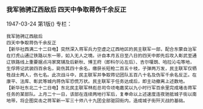 ### 我军驰骋辽西敌后  四天中争取蒋伪千余反正

1947-03-24
第1版()
专栏：

    我军驰骋辽西敌后
    四天中争取蒋伪千余反正
    【新华社西满二十二日电】突然深入蒋军兵力空虚之辽西地区的民主联军一部，配合东蒙自治军在打虎山通辽铁路以东一带，如入无人之境。计自本月五日至八日的四天中即先后攻入彰武至通辽铁路线上重要据点冯家窝铺及后新秋、博王府（即科尔沁左后）、吉尔嗄朗、哈拉沁屯等地，生俘蒋记武装四百余名，毙伤其四十余名，缴获长短枪二百五十枝，子弹两万发，民主联军仅牺牲战士两人，伤七名。此次战斗中，民主联军并争取蒋记团队五百八十名及伪军千余名反正。在康平、法库、彰武等城内蒋伪军恐慌万状。民主联军于任务达成后，即主动撤离上述数地。
    【新华社东北二十二日电】东北民主联军林彪总司令顷电嘉奖以九小时行军百余里完成堵击蒋军任务的某部队。上月二十一日，该部在连续两地行军后，复奉命以上述速度连夜驰抵城子街以南地带，将企图突击之蒋军新一军三十师八十九团全部驱回街内，造成城子街歼灭战的基础。
